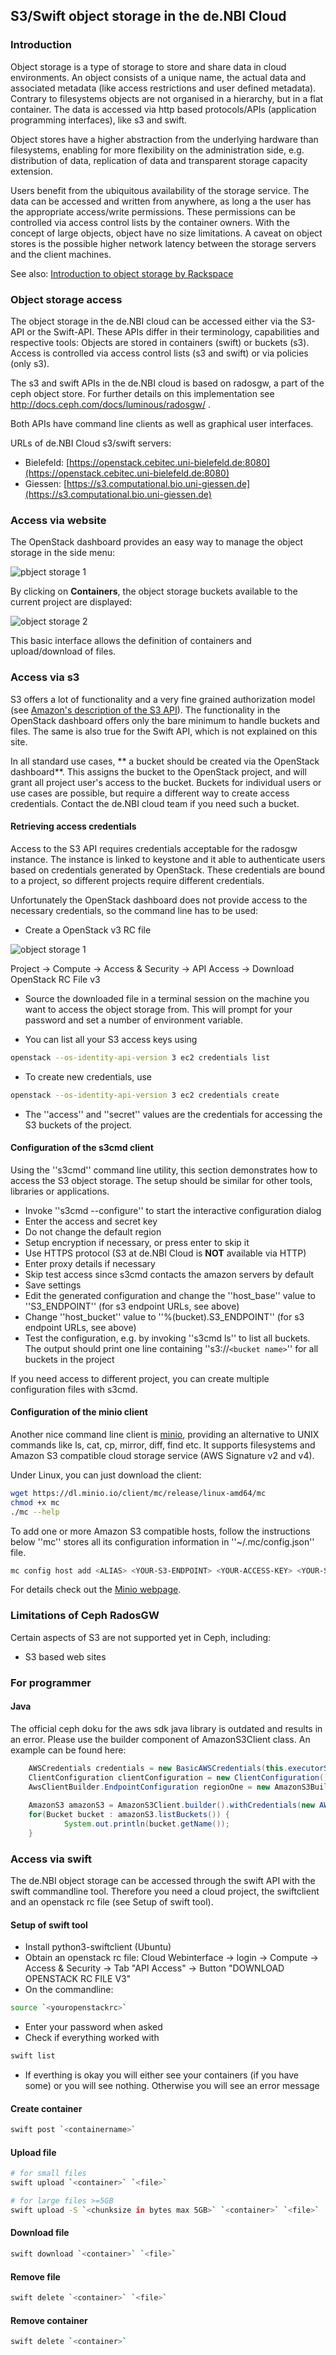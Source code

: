 ## S3/Swift object storage in the de.NBI Cloud

### Introduction

Object storage is a type of storage to store and share data in cloud environments. An object consists of a unique name, the actual data and associated metadata (like access restrictions and user defined metadata). Contrary to filesystems objects are not organised in a hierarchy, but in a flat container. The data is accessed via http based protocols/APIs (application programming interfaces), like s3 and swift.

Object stores have a higher abstraction from the underlying hardware than filesystems, enabling for more flexibility on the administration side, e.g. distribution of data, replication of data and transparent storage capacity extension.

Users benefit from the ubiquitous availability of the storage service. The data can be accessed and written from anywhere, as long a the user has the appropriate access/write permissions. These permissions can be controlled via access control lists by the container owners. With the concept of large objects, object have no size limitations. A caveat on object stores is the possible higher network latency between the storage servers and the client machines.

See also: [Introduction to object storage by Rackspace](http://blog.rackspace.com/introduction-to-object-storage)

### Object storage access 

The object storage in the de.NBI cloud can be accessed either via the S3-API or the Swift-API. These APIs differ in their terminology, capabilities and respective tools: Objects are stored in containers (swift) or buckets (s3). Access is controlled via access control lists (s3 and swift) or via policies (only s3).

The s3 and swift APIs in the de.NBI cloud is based on radosgw, a part of the ceph object store. For further details on this implementation see http://docs.ceph.com/docs/luminous/radosgw/ .

Both APIs have command line clients as well as graphical user interfaces.

URLs of de.NBI Cloud s3/swift servers: 
* Bielefeld: [https://openstack.cebitec.uni-bielefeld.de:8080](https://openstack.cebitec.uni-bielefeld.de:8080)
* Giessen: [https://s3.computational.bio.uni-giessen.de](https://s3.computational.bio.uni-giessen.de)

### Access via website

The OpenStack dashboard provides an easy way to manage the object storage in the side menu:

![pbject storage 1](images/os_1.png)

By clicking on **Containers**, the object storage buckets available to the current project are displayed:

![object storage 2](images/os_2.png)

This basic interface allows the definition of containers and upload/download of files.

### Access via s3

S3 offers a lot of functionality and a very fine grained authorization model (see [ Amazon's description of the S3 API](http://docs.aws.amazon.com/AmazonS3/latest/API/Welcome.html)). The functionality in the OpenStack dashboard offers only the bare minimum to handle buckets and files. The same is also true for the Swift API, which is not explained on this site.

In all standard use cases, ** a bucket should be created via the OpenStack dashboard**. This assigns the bucket to the OpenStack project, and will grant all project user's access to the bucket. Buckets for individual users or use cases are possible, but require a different way to create access credentials. Contact the de.NBI cloud team if you need such a bucket.

#### Retrieving access credentials

Access to the S3 API requires credentials acceptable for the radosgw instance. The instance is linked to keystone and it able to authenticate users based on credentials generated by OpenStack. These credentials are bound to a project, so different projects require different credentials.

Unfortunately the OpenStack dashboard does not provide access to the necessary credentials, so the command line has to be used:


*  Create a OpenStack v3 RC file

![object storage 1](images/os_3.png)

Project -> Compute -> Access & Security -> API Access -> Download OpenStack RC File v3


*  Source the downloaded file in a terminal session on the machine you want to access the object storage from. This will prompt for your password and set a number of environment variable.

*  You can list all your S3 access keys using 

```bash
openstack --os-identity-api-version 3 ec2 credentials list
```    


*  To create new credentials, use

```bash
openstack --os-identity-api-version 3 ec2 credentials create
```    

*  The ''access'' and ''secret'' values are the credentials for accessing the S3 buckets of the project.

#### Configuration of the s3cmd client

Using the ''s3cmd'' command line utility, this section demonstrates how to access the S3 object storage. The setup should be similar for other tools, libraries or applications.



*  Invoke ''s3cmd --configure'' to start the interactive configuration dialog
*  Enter the access and secret key
*  Do not change the default region
*  Setup encryption if necessary, or press enter to skip it
*  Use HTTPS protocol (S3 at de.NBI Cloud is **NOT** available via HTTP)
*  Enter proxy details if necessary
*  Skip test access since s3cmd contacts the amazon servers by default
*  Save settings
*  Edit the generated configuration and change the ''host_base'' value to ''S3_ENDPOINT'' (for s3 endpoint URLs, see above)
*  Change ''host_bucket'' value to ''%(bucket).S3_ENDPOINT'' (for s3 endpoint URLs, see above)
*  Test the configuration, e.g. by invoking ''s3cmd ls'' to list all buckets. The output should print one line containing ''s3://`<bucket name>`'' for all buckets in the project

If you need access to different project, you can create multiple configuration files with s3cmd.

#### Configuration of the minio client

Another nice command line client is [minio](https://docs.minio.io/docs/minio-client-quickstart-guide), 
providing an alternative to UNIX commands like ls, cat, cp, mirror, 
diff, find etc. It supports filesystems and Amazon S3 compatible cloud storage service (AWS Signature v2 and v4).

Under Linux, you can just download the client:

```bash
wget https://dl.minio.io/client/mc/release/linux-amd64/mc
chmod +x mc
./mc --help
```

To add one or more Amazon S3 compatible hosts, follow the instructions below ''mc'' stores all its 
configuration information in ''~/.mc/config.json'' file.

```bash
mc config host add <ALIAS> <YOUR-S3-ENDPOINT> <YOUR-ACCESS-KEY> <YOUR-SECRET-KEY>
```

For details check out the [Minio webpage](https://docs.minio.io/).


### Limitations of Ceph RadosGW

Certain aspects of S3 are not supported yet in Ceph, including:

*  S3 based web sites


### For programmer

#### Java

The official ceph doku for the aws sdk java library is outdated and results in an error. Please use the builder component of AmazonS3Client class.
An example can be found here:

```java
    AWSCredentials credentials = new BasicAWSCredentials(this.executorS3Key, this.executorS3Secret);
    ClientConfiguration clientConfiguration = new ClientConfiguration();
    AwsClientBuilder.EndpointConfiguration regionOne = new AmazonS3Builder.EndpointConfiguration("s3.computational.bio.uni-giessen.de", "RegionOne");
    
    AmazonS3 amazonS3 = AmazonS3Client.builder().withCredentials(new AWSStaticCredentialsProvider(credentials)).withRegion("RegionOne").withEndpointConfiguration(regionOne).build();
    for(Bucket bucket : amazonS3.listBuckets()) {
            System.out.println(bucket.getName());
    }
```        

### Access via swift

The de.NBI object storage can be accessed through the swift API with the swift commandline tool. Therefore you need a cloud project, the swiftclient and an openstack rc file (see Setup of swift tool).

#### Setup of swift tool


*  Install python3-swiftclient (Ubuntu)
*  Obtain an openstack rc file: Cloud Webinterface -> login -> Compute -> Access & Security -> Tab "API Access" -> Button "DOWNLOAD OPENSTACK RC FILE V3"
*  On the commandline: 

```bash
source `<youropenstackrc>`
```    

*  Enter your password when asked
*  Check if everything worked with

```bash
swift list
```    
 
*  If everthing is okay you will either see your containers (if you have some) or you will see nothing. Otherwise you will see an error message

#### Create container

```bash
swift post `<containername>`
```

#### Upload file

```bash
# for small files
swift upload `<container>` `<file>`
```    

```bash
# for large files >=5GB
swift upload -S `<chunksize in bytes max 5GB>` `<container>` `<file>` 
```

#### Download file

```bash
swift download `<container>` `<file>`
```

#### Remove file

```bash
swift delete `<container>` `<file>`
```

#### Remove container

```bash
swift delete `<container>`
```

